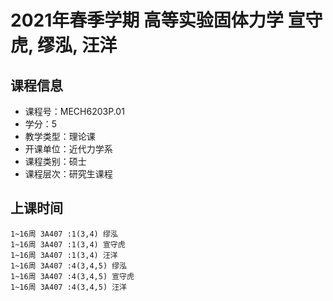 # 2021年春季学期 高等实验固体力学 宣守虎, 缪泓, 汪洋






## 课程信息

- 课程号：MECH6203P.01
- 学分：5
- 教学类型：理论课
- 开课单位：近代力学系
- 课程类别：硕士
- 课程层次：研究生课程

## 上课时间

```
1~16周 3A407 :1(3,4) 缪泓
1~16周 3A407 :1(3,4) 宣守虎
1~16周 3A407 :1(3,4) 汪洋
1~16周 3A407 :4(3,4,5) 缪泓
1~16周 3A407 :4(3,4,5) 宣守虎
1~16周 3A407 :4(3,4,5) 汪洋
```

